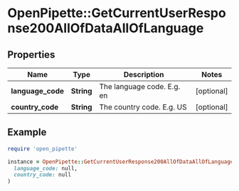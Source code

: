 # OpenPipette::GetCurrentUserResponse200AllOfDataAllOfLanguage

## Properties

| Name | Type | Description | Notes |
| ---- | ---- | ----------- | ----- |
| **language_code** | **String** | The language code. E.g. en | [optional] |
| **country_code** | **String** | The country code. E.g. US | [optional] |

## Example

```ruby
require 'open_pipette'

instance = OpenPipette::GetCurrentUserResponse200AllOfDataAllOfLanguage.new(
  language_code: null,
  country_code: null
)
```

